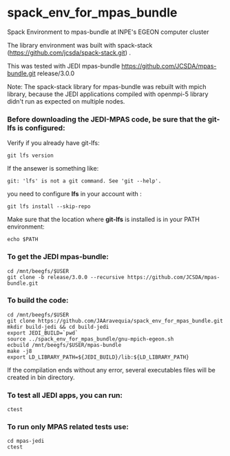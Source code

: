 # spack_env_for_mpas_bundle
Spack Environment to mpas-bundle at INPE's EGEON computer cluster

The library environment was built with spack-stack (https://github.com/jcsda/spack-stack.git) .

This was tested with JEDI mpas-bundle https://github.com/JCSDA/mpas-bundle.git release/3.0.0

Note: The spack-stack library for mpas-bundle was rebuilt with mpich library, 
because the JEDI applications compiled with openmpi-5 library didn't run as expected on multiple nodes. 

### Before downloading the JEDI-MPAS code, be sure that the git-lfs is configured:

Verify if you already have git-lfs:

```
git lfs version
```

If the ansewer is something like:

```
git: 'lfs' is not a git command. See 'git --help'.
```

you need to configure **lfs** in your account with :

```
git lfs install --skip-repo
``` 

Make sure that the location where **git-lfs** is installed is in your PATH environment: 

```
echo $PATH
```

### To get the JEDI mpas-bundle: 

```
cd /mnt/beegfs/$USER
git clone -b release/3.0.0 --recursive https://github.com/JCSDA/mpas-bundle.git
```

### To build the code:

```
cd /mnt/beegfs/$USER
git clone https://github.com/JAAravequia/spack_env_for_mpas_bundle.git
mkdir build-jedi && cd build-jedi
export JEDI_BUILD=`pwd`
source ../spack_env_for_mpas_bundle/gnu-mpich-egeon.sh
ecbuild /mnt/beegfs/$USER/mpas-bundle
make -j8
export LD_LIBRARY_PATH=${JEDI_BUILD}/lib:${LD_LIBRARY_PATH}
```

If the compilation ends without any error, several executables files will be created in bin directory.

### To test all JEDI apps, you can run:

```
ctest
```
### To run only MPAS related tests use:
```
cd mpas-jedi
ctest
```
